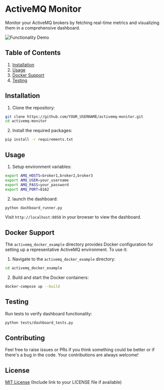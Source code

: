 # ActiveMQ Monitor

Monitor your ActiveMQ brokers by fetching real-time metrics and visualizing them in a comprehensive dashboard.

![Functionality Demo](utils/example-graph.gif)

## Table of Contents
1. [Installation](#installation)
2. [Usage](#usage)
3. [Docker Support](#docker-support)
4. [Testing](#testing)

## Installation

1. Clone the repository:

```bash
git clone https://github.com/YOUR_USERNAME/activemq-monitor.git
cd activemq-monitor
```

2. Install the required packages:

```bash
pip install -r requirements.txt
```

## Usage

1. Setup environment variables:

```bash
export AMQ_HOSTS=broker1,broker2,broker3
export AMQ_USER=your_username
export AMQ_PASS=your_password
export AMQ_PORT=8162
```


2. launch the dashboard:

```bash
python dashboard_runner.py
```

Visit `http://localhost:8050` in your browser to view the dashboard.

## Docker Support

The `activemq_docker_example` directory provides Docker configuration for setting up a representative ActiveMQ environment. To use it:

1. Navigate to the `activemq_docker_example` directory:

```bash
cd activemq_docker_example
```

2. Build and start the Docker containers:

```bash
docker-compose up --build
```

## Testing

Run tests to verify dashboard functionality:

```bash
python tests/dashboard_tests.py
```

## Contributing

Feel free to raise issues or PRs if you think something could be better or if there's a bug in the code. Your contributions are always welcome!

## License

[MIT License](./LICENSE) (Include link to your LICENSE file if available)
